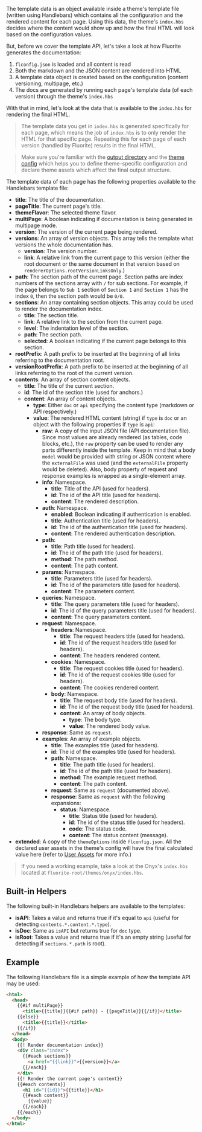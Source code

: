 The template data is an object available inside a theme's template file (written using Handlebars) which contains all the configuration and the rendered content for each page. Using this data, the theme's `index.hbs` decides where the content would show up and how the final HTML will look based on the configuration values.

But, before we cover the template API, let's take a look at how Fluorite generates the documentation:
  1. `flconfig.json` is loaded and all content is read
  2. Both the markdown and the JSON content are rendered into HTML
  3. A template data object is created based on the configuration (content versioning, multipage, etc.)
  4. The docs are generated by running each page's template data (of each version) through the theme's `index.hbs`

With that in mind, let's look at the data that is available to the `index.hbs` for rendering the final HTML.

> The template data you get in `index.hbs` is generated specifically for each page, which means the job of `index.hbs` is to only render the HTML for that specific page. Repeating this for each page of each version (handled by Fluorite) results in the final HTML.

> Make sure you're familiar with the [output directory]({{versionRootPrefix}}/project-structure#project-structure-output-directory) and the [theme config]({{versionRootPrefix}}/themes/creating-a-new-theme/theme-configuration) which helps you to define theme-specific configuration and declare theme assets which affect the final output structure.

The template data of each page has the following properties available to the Handlebars template file:

  - **title**: The title of the documentation.
  - **pageTitle**: The current page's title.
  - **themeFlavor**: The selected theme flavor.
  - **multiPage**: A boolean indicating if documentation is being generated in multipage mode.
  - **version**: The version of the current page being rendered.
  - **versions**: An array of version objects. This array tells the template what versions the whole documentation has.
    - **version**: The version number.
    - **link**: A relative link from the current page to this version (either the root document or the same document in that version based on `rendererOptions.rootVersionLinksOnly`.)
  - **path**: The section path of the current page. Section paths are index numbers of the sections array with `/` for sub sections. For example, if the page belongs to `Sub 1` section of `Section 1` and `Section 1` has the index `0`, then the section path would be `0/0`.
  - **sections**: An array containing section objects. This array could be used to render the documentation index.
    - **title**: The section title.
    - **link**: A relative link to the section from the current page.
    - **level**: The indentation level of the section.
    - **path**: The section path.
    - **selected**: A boolean indicating if the current page belongs to this section.
  - **rootPrefix**: A path prefix to be inserted at the beginning of all links referring to the documentation root.
  - **versionRootPrefix**: A path prefix to be inserted at the beginning of all links referring to the root of the current version.
  - **contents**: An array of section content objects.
    - **title**: The title of the current section.
    - **id**: The id of the section title (used for anchors.)
    - **content**: An array of content objects.
      - **type**: Either `doc` or `api` specifying the content type (markdown or API respectively.)
      - **value**: The rendered HTML content (string) if `type` is `doc` or an object with the following properties if `type` is `api`:
        - **raw**: A copy of the input JSON file (API documentation file). Since most values are already rendered (as tables, code blocks, etc.), the `raw` property can be used to render any parts differently inside the template. Keep in mind that a body `model` would be provided with string or JSON content where the `externalFile` was used (and the `externalFile` property would be deleted). Also, body property of request and response examples is wrapped as a single-element array.
        - **info**: Namespace.
          - **title**: Title of the API (used for headers).
          - **id**: The id of the API title (used for headers).
          - **content**: The rendered description.
        - **auth**: Namespace.
          - **enabled**: Boolean indicating if authentication is enabled.
          - **title**: Authentication title (used for headers).
          - **id**: The id of the authentication title (used for headers).
          - **content**: The rendered authentication description.
        - **path**:
          - **title**: Path title (used for headers).
          - **id**: The id of the path title (used for headers).
          - **method**: The path method.
          - **content**: The path content.
        - **params**: Namespace.
          - **title**: Parameters title (used for headers).
          - **id**: The id of the parameters title (used for headers).
          - **content**: The parameters content.
        - **queries**: Namespace.
          - **title**: The query parameters title (used for headers).
          - **id**: The id of the query parameters title (used for headers).
          - **content**: The query parameters content.
        - **request**: Namespace.
          - **headers**: Namespace.
            - **title**: The request headers title (used for headers).
            - **id**: The id of the request headers title (used for headers).
            - **content**: The headers rendered content.
          - **cookies**: Namespace.
            - **title**: The request cookies title (used for headers).
            - **id**: The id of the request cookies title (used for headers).
            - **content**: The cookies rendered content.
          - **body**: Namespace.
            - **title**: The request body title (used for headers).
            - **id**: The id of the request body title (used for headers).
            - **content**: An array of body objects.
              - **type**: The body type.
              - **value**: The rendered body value.
        - **response**: Same as `request`.
        - **examples**: An array of example objects.
          - **title**: The examples title (used for headers).
          - **id**: The id of the examples title (used for headers).
          - **path**: Namespace.
            - **title**: The path title (used for headers).
            - **id**: The id of the path title (used for headers).
            - **method**: The example request method.
            - **content**: The path content.
          - **request**: Same as `request` (documented above).
          - **response**: Same as `request` with the following expansions:
            - **status**: Namespace.
              - **title**: Status title (used for headers).
              - **id**: The id of the status title (used for headers).
              - **code**: The status code.
              - **content**: The status content (message).
  - **extended**: A copy of the `themeOptions` inside `flconfig.json`. All the declared user assets in the theme's config will have the final calculated value here (refer to [User Assets]({{versionRootPrefix}}/themes/creating-a-new-theme/theme-assets#theme-assets-user-assets) for more info.)

> If you need a working example, take a look at the Onyx's `index.hbs` located at `fluorite-root/themes/onyx/index.hbs`.

## Built-in Helpers

The following built-in Handlebars helpers are available to the templates:
  - **isAPI**: Takes a value and returns true if it's equal to `api` (useful for detecting `contents.*.content.*.type`).
  - **isDoc**: Same as `isAPI` but returns true for `doc` type.
  - **isRoot**: Takes a value and returns true if it's an empty string (useful for detecting if `sections.*.path` is root).

## Example

The following Handlebars file is a simple example of how the template API may be used:

```html
<html>
  <head>
    {{#if multiPage}}
      <title>{{title}}{{#if path}} - {{pageTitle}}{{/if}}</title>
    {{else}}
      <title>{{title}}</title>
    {{/if}}
  </head>
  <body>
    {{! Render documentation index}}
    <div class="index">
      {{#each sections}}
        <a href="{{link}}">{{version}}</a>
      {{/each}}
    </div>
    {{! Render the current page's content}}
    {{#each contents}}
      <h1 id="{{id}}">{{title}}</h1>
      {{#each content}}
        {{value}}
      {{/each}}
    {{/each}}
  </body>
</html>
```
